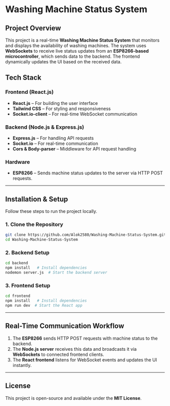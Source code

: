 
# Washing Machine Status System

## Project Overview  
This project is a real-time **Washing Machine Status System** that monitors and displays the availability of washing machines. The system uses **WebSockets** to receive live status updates from an **ESP8266-based microcontroller**, which sends data to the backend. The frontend dynamically updates the UI based on the received data.

## Tech Stack  

### **Frontend (React.js)**  
- **React.js** – For building the user interface  
- **Tailwind CSS** – For styling and responsiveness  
- **Socket.io-client** – For real-time WebSocket communication  

### **Backend (Node.js & Express.js)**  
- **Express.js** – For handling API requests  
- **Socket.io** – For real-time communication  
- **Cors & Body-parser** – Middleware for API request handling  

### **Hardware**  
- **ESP8266** – Sends machine status updates to the server via HTTP POST requests.  

---

## Installation & Setup  

Follow these steps to run the project locally.  

### **1. Clone the Repository**  
```sh
git clone https://github.com/Alok2580/Washing-Machine-Status-System.git
cd Washing-Machine-Status-System
```

### **2. Backend Setup**  
```sh
cd backend
npm install   # Install dependencies
nodemon server.js  # Start the backend server
```

### **3. Frontend Setup**  
```sh
cd frontend
npm install   # Install dependencies
npm run dev  # Start the React app
```

---

## Real-Time Communication Workflow  
1. The **ESP8266** sends HTTP POST requests with machine status to the backend.  
2. The **Node.js server** receives this data and broadcasts it via **WebSockets** to connected frontend clients.  
3. The **React frontend** listens for WebSocket events and updates the UI instantly.  

---

## License  
This project is open-source and available under the **MIT License**.  